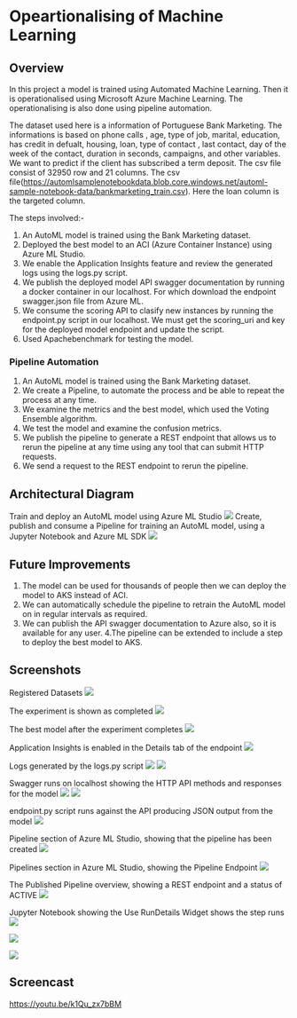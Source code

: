 # Opeartionalising of Machine Learning
## Overview
In this project a model is trained using Automated Machine Learning. Then it is operationalised using Microsoft Azure Machine Learning. The operationalising is also done using pipeline automation.

The dataset used here is a information of Portuguese Bank Marketing. The informations is based on phone calls , age, type of job, marital, education, has credit in defualt, housing, loan, type of contact , last contact, day of the week of the contact, duration in seconds, campaigns, and other variables. We want to predict if the client has subscribed a term deposit.
The csv file consist of 32950 row and 21 columns. The csv file(https://automlsamplenotebookdata.blob.core.windows.net/automl-sample-notebook-data/bankmarketing_train.csv). Here the loan column is the targeted column.

The steps involved:-
1. An AutoML model is trained using the Bank Marketing dataset.
2. Deployed the best model to an ACI (Azure Container Instance) using Azure ML Studio.
3. We enable the Application Insights feature and review the generated logs using the logs.py script.
4. We publish the deployed model API swagger documentation by running a docker container in our localhost. For which download the endpoint swagger.json file from Azure ML.
5. We consume the scoring API to clasify new instances by running the endpoint.py script in our localhost. We must get the scoring_uri and key for the deployed model endpoint and update the script.
6. Used Apachebenchmark for testing the model.

### Pipeline Automation
1. An AutoML model is trained using the Bank Marketing dataset.
2. We create a Pipeline, to automate the process and be able to repeat the process at any time.
3. We examine the metrics and the best model, which used the Voting Ensemble algorithm.
4. We test the model and examine the confusion metrics.
5. We publish the pipeline to generate a REST endpoint that allows us to rerun the pipeline at any time using any tool that can submit HTTP requests.
6. We send a request to the REST endpoint to rerun the pipeline.

## Architectural Diagram
Train and deploy an AutoML model using Azure ML Studio
![](/Images/Arch_1.png)
Create, publish and consume a Pipeline for training an AutoML model, using a Jupyter Notebook and Azure ML SDK
![](Images/Arch_2.png)

## Future Improvements
1. The model can be used for thousands of people then we can deploy the model to AKS instead of ACI.
2. We can automatically schedule the pipeline to retrain the AutoML model on in regular intervals as required.
3. We can publish the API swagger documentation to Azure also, so it is available for any user.
4.The pipeline can be extended to include a step to deploy the best model to AKS.

## Screenshots

Registered Datasets
![](Images/dataset.png)

The experiment is shown as completed
![](Images/AutoML_model.png)

The best model after the experiment completes
![](Images/AutoML_model.png)

Application Insights is enabled in the Details tab of the endpoint
![](Images/endpoints_2.png)

Logs generated by the logs.py script
![](Images/logs_1.png)
![](Images/logs_2.png)

Swagger runs on localhost showing the HTTP API methods and responses for the model
![](Images/swagger_1.png)
![](Images/Swagger_2.png)

endpoint.py script runs against the API producing JSON output from the model
![](Images/logs_1.png)

Pipeline section of Azure ML Studio, showing that the pipeline has been created
![](Images/pipeline_2.png)

Pipelines section in Azure ML Studio, showing the Pipeline Endpoint
![](Images/pipeline_endpoints.png)

The Published Pipeline overview, showing a REST endpoint and a status of ACTIVE
![](Images/pipeline_overview.png)

Jupyter Notebook showing the Use RunDetails Widget shows the step runs
![](Images/logs_1.png)


![](Images/logs_1.png)


![](Images/logs_1.png)

## Screencast

https://youtu.be/k1Qu_zx7bBM
